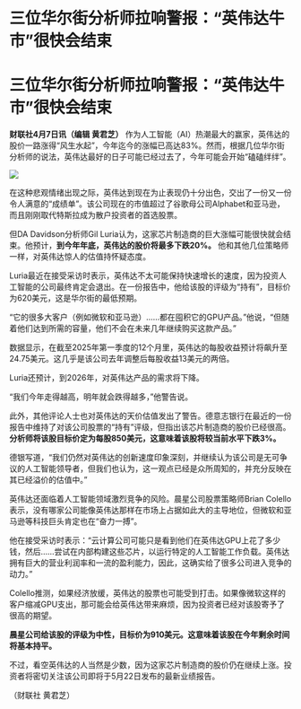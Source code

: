 # 三位华尔街分析师拉响警报：“英伟达牛市”很快会结束

# 三位华尔街分析师拉响警报：“英伟达牛市”很快会结束

**财联社4月7日讯（编辑 黄君芝）**
作为人工智能（AI）热潮最大的赢家，英伟达的股价一路涨得“风生水起”，今年迄今的涨幅已高达83%。然而，根据几位华尔街分析师的说法，英伟达最好的日子可能已经过去了，今年可能会开始“磕磕绊绊”。

![](https://inews.gtimg.com/om_bt/OoGitpYPR5s1fUyP9ySRqeewbUET5Vae1jhaDllHfpKuoAA/1000)

在这种悲观情绪出现之际，英伟达到现在为止表现仍十分出色，交出了一份又一份令人满意的“成绩单”。该公司现在的市值超过了谷歌母公司Alphabet和亚马逊，而且刚刚取代特斯拉成为散户投资者的首选股票。

但DA Davidson分析师Gil Luria认为，这家芯片制造商的巨大涨幅可能很快就会结束。他预计，**到今年年底，英伟达的股价将最多下跌20%。**
他和其他几位策略师一样，对英伟达惊人的估值持怀疑态度。

Luria最近在接受采访时表示，英伟达不太可能保持快速增长的速度，因为投资人工智能的公司最终肯定会退出。在一份报告中，他给该股的评级为“持有”，目标价为620美元，这是华尔街的最低预期。

“它的很多大客户（例如微软和亚马逊）……都在囤积它的GPU产品。”他说，“但随着他们达到所需的容量，他们不会在未来几年继续购买这款产品。”

数据显示，在截至2025年第一季度的12个月里，英伟达的每股收益预计将飙升至24.75美元。这几乎是该公司去年调整后每股收益13美元的两倍。

Luria还预计，到2026年，对英伟达产品的需求将下降。

“我们今年走得越高，明年就会跌得越多，”他警告说。

此外，其他评论人士也对英伟达的天价估值发出了警告。德意志银行在最近的一份报告中维持了对该公司股票的“持有”评级，但指出该芯片制造商的股价已经很高。**分析师将该股目标价定为每股850美元，这意味着该股将较当前水平下跌3%。**

德银写道，“我们仍然对英伟达的创新速度印象深刻，并继续认为该公司是无可争议的人工智能领导者，但我们也认为，这一观点已经是众所周知的，并充分反映在其已经溢价的估值中。”

英伟达还面临着人工智能领域激烈竞争的风险。晨星公司股票策略师Brian
Colello表示，没有哪家公司能像英伟达那样在市场上占据如此大的主导地位，但微软和亚马逊等科技巨头肯定也在“奋力一搏”。

他在接受采访时表示：“云计算公司可能只是看到他们在英伟达GPU上花了多少钱，然后……尝试在内部构建这些芯片，以运行特定的人工智能工作负载。英伟达拥有巨大的营业利润率和一流的盈利能力，因此，这确实给了很多公司进入竞争的动力。”

Colello推测，如果经济放缓，英伟达的股票也可能受到打击。如果像微软这样的客户缩减GPU支出，那可能会给英伟达带来麻烦，因为投资者已经对该股寄予了很高的期望。

**晨星公司给该股的评级为中性，目标价为910美元。这意味着该股在今年剩余时间将基本持平。**

不过，看空英伟达的人当然是少数，因为这家芯片制造商的股价仍在继续上涨。投资者将密切关注该公司即将于5月22日发布的最新业绩报告。

（财联社 黄君芝）

